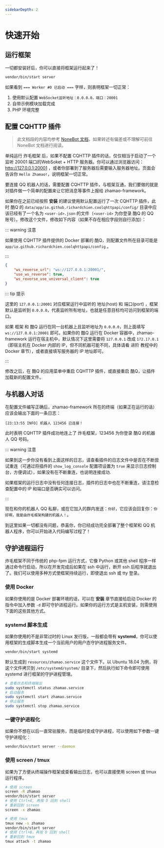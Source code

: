 ```yaml
---
sidebarDepth: 2
---
```


# 快速开始

## 运行框架

一切都安装好后，你可以直接将框架运行起来了！

```bash
vendor/bin/start server
```

如果看到 `=== Worker #0 已启动 ===` 字样，则表明框架一切正常：

1. 使用默认配置 `WebSocket监听地址：0.0.0.0，端口：20001` 
2. 自带示例模块加载完成
3. PHP 环境完整

## 配置 CQHTTP 插件

> 此文档段的内容均参考 [NoneBot 文档](https://nonebot.cqp.moe/)，如果转述有偏差或不理解可前往 NoneBot 文档进行阅读。

单纯运行 炸毛框架 后，如果不配置 CQHTTP 插件的话，仅仅相当于启动了一个 监听 20001 端口的WebSoket + HTTP 服务器。你可以通过浏览器访问：http://127.0.0.1:20001 ，或者你部署到了服务器后需要输入服务器地址。页面会告诉你 `Hello Zhamao!`，说明框架一切正常。

要连接 QQ 机器人的话，需要配置 CQHTTP 插件，与框架互通，我们要做的就是对插件做一个简单的配置来让它把消息等事件上报给 zhamao-framework。

如果你在之前已经按照 __安装__ 的建议使用默认配置运行了一次 CQHTTP 插件，此时 酷Q 的 `data/app/io.github.richardchien.coolqhttpapi/config/` 目录中应该已经有了一个名为 `<user-id>.json` 的文件（`<user-id>` 为你登录 酷Q 的 QQ 账号）。修改这个文件，修改如下内容（如果不存在相应字段则自行添加）：

::: warning 注意

如果使用 CQHTTP 插件提供的 Docker 部署的 酷Q，则配置文件所在目录可能是 `app/io.github.richardchien.coolqhttpapi/config` 。

:::

```json
{
    "ws_reverse_url": "ws://127.0.0.1:20001/",
    "use_ws_reverse": true,
  	"ws_reverse_use_universal_client": true
}
```

::: tip 提示

这里的 `127.0.0.1:20001` 对应框架运行中监听的 地址(host) 和 端口(port) ，框架默认是监听到 `0.0.0.0`，代表监听所有地址，也就是任意目标均可访问到框架的端口。

如果 框架 和 酷Q 运行在同一台机器上且监听地址为 `0.0.0.0`，则上面填写 `ws://127.0.0.1:20001` 即可。如果你的 酷Q 运行在 Docker 容器中，zhamao-framework 运行在宿主机中，默认情况下这里需要将 `127.0.0.1` 改成 `172.17.0.1` （即宿主机在 Docker 内部的 IP，但不同机器可能不同，具体请看 进阶 教程中的 Docker 章节），或者直接填写服务器的 IP 地址即可。

:::

修改之后，在 酷Q 的应用菜单中重启 CQHTTP 插件，或直接重启 酷Q，让插件加载新的配置文件。

## 与机器人对话

在配置文件编写正确后，zhamao-framework 所在的终端（如果正在运行的话）应该会输出下面的一条日志：

```
[23:13:55 INFO] 机器人 123456 已连接！
```

此时表明 CQHTTP 插件成功地连上了 炸毛框架，123456 为你登录 酷Q 的机器人 QQ 号码。

::: warning 注意

如果到这一步你没有看到上面这样的日志，请查看插件的日志文件中是否在不断尝试重连（可通过将插件的 `show_log_console` 配置项设置为 `true` 来显示日志控制台，方便调试），如果没有在不断重连，也说明连接成功.

如果框架的运行日志中没有任何连接日志，插件的日志中也在不断重连，请注意检查配置中的 IP 和端口是否确实可以访问。

:::

现在和你的机器人 QQ 私聊，或在它加入的群内发送：`你好`，它应该会回复你：`你好啊，我是由炸毛框架构建的机器人！`。

到这里如果一切都没有问题，恭喜你，你已经成功完全部署了整个框架和 QQ 机器人程序，你可以开始进入代码编写过程了！

## 守护进程运行

炸毛框架不同于传统的 php-fpm 运行方式，它像 Python 或其他 shell 程序一样通过命令行启动，所以在开发完成后如果在 ssh 中运行，断开 ssh 后程序就退出了。我们可以使用多种方式使框架持续运行，即使退出 ssh 或 tty 登录。

### 使用 Docker

如果你使用的是 Docker 部署环境的话，可以在 **安装** 章节直接给启动 Docker 的指令中加入参数 `-d` 即可守护进程运行。如果你的运行方式是主机安装，则需使用下面的这些其他方式。

### systemd 脚本生成

如果你使用的不是非常过时的 Linux 发行版，一般都会带有 **systemd**，你可以使用框架的生成脚本生成一个当前用户的用户态守护进程服务文件。

```bash
vendor/bin/start systemd
```

默认生成到 `resources/zhamao.service` 这个文件下。以 Ubuntu 18.04 为例，将这个文件拷贝到 `/etc/systemd/system/` 目录下，然后执行如下命令即可使用 systemd 进行框架的守护进程管理。

```bash
# 查看状态和终端输出
sudo systemctl status zhamao.service
# 启动服务
sudo systemctl start zhamao.service
# 停止服务
sudo systemctl stop zhamao.service
```

### 一键守护进程化

如果你不想在以后一直常驻服务，而是临时变成守护进程，可以使用如下参数一键守护进程化：

```bash
vendor/bin/start server --daemon
```

### 使用 screen / tmux

如果为了方便从终端操作框架或查看输出日志，也可以直接使用 screen 或 tmux 运行程序。

```bash
# 使用 screen
screen -R zhamao
vendor/bin/start server
# 使用 Ctrl+A, 再按 D 回到 shell
# 重新回到 screen
screen -x zhamao

# 使用 tmux
tmux new -s zhamao
vendor/bin/start server
# 使用 Ctrl+B，再按 D 回到 shell
# 重新回到 tmux
tmux attach -t zhamao
```

